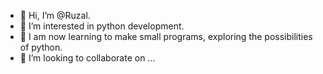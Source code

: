 - 👋 Hi, I’m @Ruzal.
- 👀 I’m interested in python development.
- 🌱 I am now learning to make small programs, exploring the possibilities of python.
- 💞️ I’m looking to collaborate on ...

<!---
Ruzal-Z/Ruzal-Z is a ✨ special ✨ repository because its `README.md` (this file) appears on your GitHub profile.
You can click the Preview link to take a look at your changes.
--->
